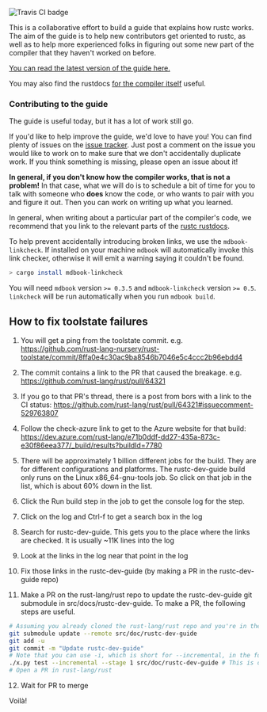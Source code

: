 ![Travis CI badge](https://api.travis-ci.com/rust-lang/rustc-dev-guide.svg?branch=master)


This is a collaborative effort to build a guide that explains how rustc
works. The aim of the guide is to help new contributors get oriented
to rustc, as well as to help more experienced folks in figuring out
some new part of the compiler that they haven't worked on before.

[You can read the latest version of the guide here.](https://rust-lang.github.io/rustc-dev-guide/)

You may also find the rustdocs [for the compiler itself][rustdocs] useful.

[rustdocs]: https://doc.rust-lang.org/nightly/nightly-rustc/rustc/

### Contributing to the guide

The guide is useful today, but it has a lot of work still go.

If you'd like to help improve the guide, we'd love to have you! You can find
plenty of issues on the [issue
tracker](https://github.com/rust-lang/rustc-dev-guide/issues). Just post a
comment on the issue you would like to work on to make sure that we don't
accidentally duplicate work. If you think something is missing, please open an
issue about it!

**In general, if you don't know how the compiler works, that is not a
problem!** In that case, what we will do is to schedule a bit of time
for you to talk with someone who **does** know the code, or who wants
to pair with you and figure it out.  Then you can work on writing up
what you learned.

In general, when writing about a particular part of the compiler's code, we
recommend that you link to the relevant parts of the [rustc
rustdocs][rustdocs].

To help prevent accidentally introducing broken links, we use the
`mdbook-linkcheck`. If installed on your machine `mdbook` will automatically
invoke this link checker, otherwise it will emit a warning saying it couldn't
be found.

```bash
> cargo install mdbook-linkcheck
```

You will need `mdbook` version `>= 0.3.5` and `mdbook-linkcheck` version `>= 0.5`.
`linkcheck` will be run automatically when you run `mdbook build`.

## How to fix toolstate failures

1. You will get a ping from the toolstate commit. e.g. https://github.com/rust-lang-nursery/rust-toolstate/commit/8ffa0e4c30ac9ba8546b7046e5c4ccc2b96ebdd4

2. The commit contains a link to the PR that caused the breakage. e.g. https://github.com/rust-lang/rust/pull/64321

3. If you go to that PR's thread, there is a post from bors with a link to the CI status: https://github.com/rust-lang/rust/pull/64321#issuecomment-529763807

4. Follow the check-azure link to get to the Azure website for that build: https://dev.azure.com/rust-lang/e71b0ddf-dd27-435a-873c-e30f86eea377/_build/results?buildId=7780

5. There will be approximately 1 billion different jobs for the build. They are for different configurations and platforms. The rustc-dev-guide build only runs on the Linux x86_64-gnu-tools job. So click on that job in the list, which is about 60% down in the list.

6. Click the Run build step in the job to get the console log for the step.

7. Click on the log and Ctrl-f to get a search box in the log

8. Search for rustc-dev-guide. This gets you to the place where the links are checked. It is usually ~11K lines into the log

9. Look at the links in the log near that point in the log

10. Fix those links in the rustc-dev-guide (by making a PR in the rustc-dev-guide repo)

11. Make a PR on the rust-lang/rust repo to update the rustc-dev-guide git submodule in src/docs/rustc-dev-guide.
To make a PR, the following steps are useful.

```bash
# Assuming you already cloned the rust-lang/rust repo and you're in the correct directory
git submodule update --remote src/doc/rustc-dev-guide
git add -u
git commit -m "Update rustc-dev-guide"
# Note that you can use -i, which is short for --incremental, in the following command
./x.py test --incremental --stage 1 src/doc/rustc-dev-guide # This is optional and should succeed anyway
# Open a PR in rust-lang/rust
```

12. Wait for PR to merge

Voilà!

